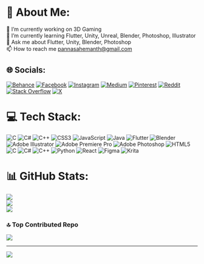 # 💫 About Me:
🔭 I’m currently working on 3D Gaming<br>🌱 I’m currently learning Flutter, Unity, Unreal, Blender, Photoshop, Illustrator<br>💬 Ask me about Flutter, Unity, Blender, Photoshop<br>📫 How to reach me pannasahemanth@gmail.com


## 🌐 Socials:
[![Behance](https://img.shields.io/badge/Behance-1769ff?logo=behance&logoColor=white)](https://behance.net/hemanthpannasa) [![Facebook](https://img.shields.io/badge/Facebook-%231877F2.svg?logo=Facebook&logoColor=white)](https://facebook.com/hemanth.pannasa.5) [![Instagram](https://img.shields.io/badge/Instagram-%23E4405F.svg?logo=Instagram&logoColor=white)](https://instagram.com/hemanth_pannasa) [![Medium](https://img.shields.io/badge/Medium-12100E?logo=medium&logoColor=white)](https://medium.com/@@hemanth040304) [![Pinterest](https://img.shields.io/badge/Pinterest-%23E60023.svg?logo=Pinterest&logoColor=white)](https://pinterest.com/69yugigod) [![Reddit](https://img.shields.io/badge/Reddit-%23FF4500.svg?logo=Reddit&logoColor=white)](https://reddit.com/user/69YugiGod) [![Stack Overflow](https://img.shields.io/badge/-Stackoverflow-FE7A16?logo=stack-overflow&logoColor=white)](https://stackoverflow.com/users/hemanth-pannasa) [![X](https://img.shields.io/badge/X-black.svg?logo=X&logoColor=white)](https://x.com/@HPannasa) 

# 💻 Tech Stack:
![C](https://img.shields.io/badge/c-%2300599C.svg?style=for-the-badge&logo=c&logoColor=white) ![C#](https://img.shields.io/badge/c%23-%23239120.svg?style=for-the-badge&logo=csharp&logoColor=white) ![C++](https://img.shields.io/badge/c++-%2300599C.svg?style=for-the-badge&logo=c%2B%2B&logoColor=white) ![CSS3](https://img.shields.io/badge/css3-%231572B6.svg?style=for-the-badge&logo=css3&logoColor=white) ![JavaScript](https://img.shields.io/badge/javascript-%23323330.svg?style=for-the-badge&logo=javascript&logoColor=%23F7DF1E) ![Java](https://img.shields.io/badge/java-%23ED8B00.svg?style=for-the-badge&logo=openjdk&logoColor=white) ![Flutter](https://img.shields.io/badge/Flutter-%2302569B.svg?style=for-the-badge&logo=Flutter&logoColor=white) ![Blender](https://img.shields.io/badge/blender-%23F5792A.svg?style=for-the-badge&logo=blender&logoColor=white) ![Adobe Illustrator](https://img.shields.io/badge/adobe%20illustrator-%23FF9A00.svg?style=for-the-badge&logo=adobe%20illustrator&logoColor=white) ![Adobe Premiere Pro](https://img.shields.io/badge/Adobe%20Premiere%20Pro-9999FF.svg?style=for-the-badge&logo=Adobe%20Premiere%20Pro&logoColor=white) ![Adobe Photoshop](https://img.shields.io/badge/adobe%20photoshop-%2331A8FF.svg?style=for-the-badge&logo=adobe%20photoshop&logoColor=white) ![HTML5](https://img.shields.io/badge/html5-%23E34F26.svg?style=for-the-badge&logo=html5&logoColor=white) ![C](https://img.shields.io/badge/c-%2300599C.svg?style=for-the-badge&logo=c&logoColor=white) ![C#](https://img.shields.io/badge/c%23-%23239120.svg?style=for-the-badge&logo=csharp&logoColor=white) ![C++](https://img.shields.io/badge/c++-%2300599C.svg?style=for-the-badge&logo=c%2B%2B&logoColor=white) ![Python](https://img.shields.io/badge/python-3670A0?style=for-the-badge&logo=python&logoColor=ffdd54) ![React](https://img.shields.io/badge/react-%2320232a.svg?style=for-the-badge&logo=react&logoColor=%2361DAFB) ![Figma](https://img.shields.io/badge/figma-%23F24E1E.svg?style=for-the-badge&logo=figma&logoColor=white) ![Krita](https://img.shields.io/badge/Krita-203759?style=for-the-badge&logo=krita&logoColor=EEF37B)
# 📊 GitHub Stats:
![](https://github-readme-stats.vercel.app/api?username=Hemanth040304&theme=dark&hide_border=false&include_all_commits=true&count_private=true)<br/>
![](https://github-readme-streak-stats.herokuapp.com/?user=Hemanth040304&theme=dark&hide_border=false)<br/>
![](https://github-readme-stats.vercel.app/api/top-langs/?username=Hemanth040304&theme=dark&hide_border=false&include_all_commits=true&count_private=true&layout=compact)

### 🔝 Top Contributed Repo
![](https://github-contributor-stats.vercel.app/api?username=Hemanth040304&limit=5&theme=dark&combine_all_yearly_contributions=true)

---
[![](https://visitcount.itsvg.in/api?id=Hemanth040304&icon=0&color=0)](https://visitcount.itsvg.in)

<!-- Proudly created with GPRM ( https://gprm.itsvg.in ) -->
